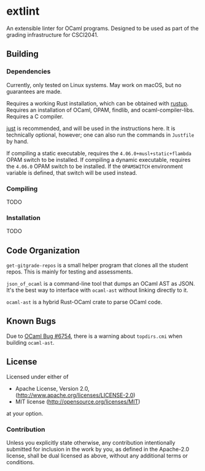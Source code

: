 # extlint

An extensible linter for OCaml programs.
Designed to be used as part of the grading infrastructure for CSCI2041.

## Building

### Dependencies

Currently, only tested on Linux systems.
May work on macOS, but no guarantees are made.

Requires a working Rust installation, which can be obtained with [rustup](https://rustup.rs/).
Requires an installation of OCaml, OPAM, findlib, and ocaml-compiler-libs.
Requires a C compiler.

[just](https://github.com/casey/just) is recommended, and will be used in the instructions here.
It is technically optional, however; one can also run the commands in `Justfile` by hand.

If compiling a static executable, requires the `4.06.0+musl+static+flambda` OPAM switch to be installed.
If compiling a dynamic executable, requires the `4.06.0` OPAM switch to be installed.
If the `OPAMSWITCH` environment variable is defined, that switch will be used instead.

### Compiling

TODO

### Installation

TODO

## Code Organization

`get-gitgrade-repos` is a small helper program that clones all the student repos.
This is mainly for testing and assessments.

`json_of_ocaml` is a command-line tool that dumps an OCaml AST as JSON.
It's the best way to interface with `ocaml-ast` without linking directly to it.

`ocaml-ast` is a hybrid Rust-OCaml crate to parse OCaml code.

## Known Bugs

Due to [OCaml Bug #6754](https://caml.inria.fr/mantis/view.php?id=6754), there is a warning about `topdirs.cmi` when building `ocaml-ast`.

## License

Licensed under either of

 * Apache License, Version 2.0, (http://www.apache.org/licenses/LICENSE-2.0)
 * MIT license (http://opensource.org/licenses/MIT)

at your option.

### Contribution

Unless you explicitly state otherwise, any contribution intentionally submitted for inclusion in the work by you, as defined in the Apache-2.0 license, shall be dual licensed as above, without any additional terms or conditions.
